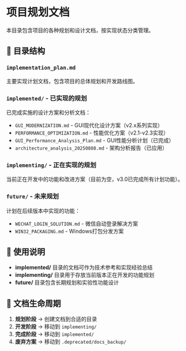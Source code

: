 # 项目规划文档

本目录包含项目的各种规划和设计文档，按实现状态分类管理。

## 📁 目录结构

### `implementation_plan.md`
主要实现计划文档，包含项目的总体规划和开发路线图。

### `implemented/` - 已实现的规划
已完成实施的设计方案和分析文档：
- `GUI_MODERNIZATION.md` - GUI现代化设计方案（v2.x系列实现）
- `PERFORMANCE_OPTIMIZATION.md` - 性能优化方案（v2.1-v2.3实现）
- `GUI_Performance_Analysis_Plan.md` - GUI性能分析计划（已完成）
- `architecture_analysis_20250808.md` - 架构分析报告（已应用）

### `implementing/` - 正在实现的规划
当前正在开发中的功能和改进方案（目前为空，v3.0已完成所有计划功能）。

### `future/` - 未来规划
计划在后续版本中实现的功能：
- `WECHAT_LOGIN_SOLUTION.md` - 微信自动登录解决方案
- `WIN32_PACKAGING.md` - Windows打包分发方案

## 🎯 使用说明

- **implemented/** 目录的文档可作为技术参考和实现经验总结
- **implementing/** 目录用于存放当前版本正在开发的功能规划
- **future/** 目录包含长期规划和实验性功能设计

## 📝 文档生命周期

1. **规划阶段** → 创建文档到合适的目录
2. **开发阶段** → 移动到 `implementing/`
3. **完成阶段** → 移动到 `implemented/`
4. **废弃方案** → 移动到 `.deprecated/docs_backup/`